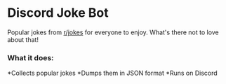 # Discord Joke Bot

Popular jokes from [r/jokes](https://www.reddit.com/r/Jokes/) for everyone to enjoy. What's there not to love about that!

### What it does:
*Collects popular jokes
*Dumps them in JSON format
*Runs on Discord
